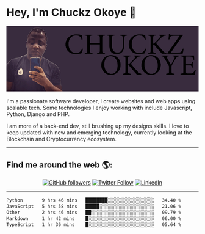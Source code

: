 # Hey, I'm Chuckz Okoye 👑

<img src="https://raw.githubusercontent.com/tricelex/tricelex/master/tricelex.png" alt="banner that says Chuckz Okoye alongside a picture of Chuckz">

I'm a passionate software developer, I create websites and web apps using scalable tech. Some technologies I enjoy working with include Javascript, Python, Django and PHP.

I am more of a back-end dev, still brushing up my designs skills. I love to keep updated with new and emerging technology, currently looking at the Blockchain and Cryptocurrency ecosystem.

-----

## Find me around the web 🌎:
<p align="center">
    <a href="https://github.com/tricelex"><img alt="GitHub followers" src="https://img.shields.io/github/followers/tricelex?style=social"></a>
	<a href="https://twitter.com/chuckzokoye"><img alt="Twitter Follow" src="https://img.shields.io/twitter/follow/chuckzokoye?style=social"></a>
	<a href="https://www.linkedin.com/in/chuckzokoye"><img src="https://img.shields.io/badge/LinkedIn--_.svg?style=social&logo=linkedin" alt="LinkedIn"></a>
</p>

-----

<!--START_SECTION:waka-->
```text
Python       9 hrs 46 mins   ████████░░░░░░░░░░░░░░░░░   34.40 % 
JavaScript   5 hrs 58 mins   █████░░░░░░░░░░░░░░░░░░░░   21.06 % 
Other        2 hrs 46 mins   ██░░░░░░░░░░░░░░░░░░░░░░░   09.79 % 
Markdown     1 hr 42 mins    █░░░░░░░░░░░░░░░░░░░░░░░░   06.00 % 
TypeScript   1 hr 36 mins    █░░░░░░░░░░░░░░░░░░░░░░░░   05.64 %
```
<!--END_SECTION:waka-->